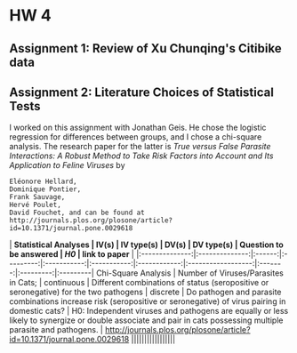 # HW 4

## Assignment 1: Review of Xu Chunqing's Citibike data

## Assignment 2: Literature Choices of Statistical Tests
I worked on this assignment with Jonathan Geis. He chose the logistic regression for 
differences between groups, and I chose a chi-square analysis. The research paper for the latter
is *True versus False Parasite Interactions: A Robust Method to Take Risk Factors into Account and Its Application to Feline Viruses* by 
    
    Eléonore Hellard,
    Dominique Pontier,
    Frank Sauvage,
    Hervé Poulet,
    David Fouchet, and can be found at http://journals.plos.org/plosone/article?id=10.1371/journal.pone.0029618

| **Statistical Analyses      | IV(s)    | IV type(s)  | DV(s)  | DV type(s) |  Question to be answered | _H0_ | link to paper** |
|:--------------:|:--------------:|:------:|:---------:|:-----------:|:-----------:|:------------:|:------------------:|:-------:|:---------:|:---------|
Chi-Square Analysis  |  Number of Viruses/Parasites in Cats; | continuous | Different combinations of status (seropositive or seronegative) for the two pathogens | discrete | Do pathogen and parasite combinations increase risk (seropositive or seronegative) of virus pairing in domestic cats? | H0: Independent viruses and pathogens are equally or less likely to synergize or double associate and pair in cats possessing multiple parasite and pathogens. | http://journals.plos.org/plosone/article?id=10.1371/journal.pone.0029618 |||||||||||||||||
